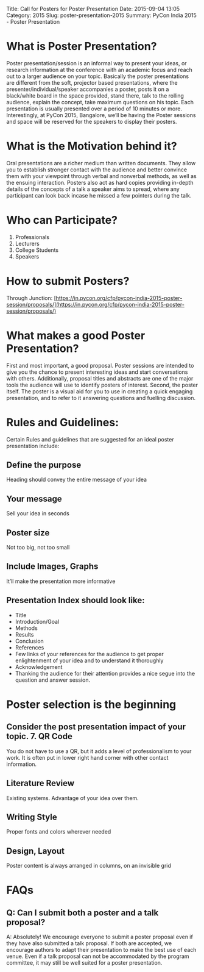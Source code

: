 Title: Call for Posters for Poster Presentation
Date: 2015-09-04 13:05
Category: 2015
Slug: poster-presentation-2015
Summary: PyCon India 2015 - Poster Presentation

# What is Poster Presentation?

Poster presentation/session is an informal way to present your ideas, or research information at the conference with an academic focus and reach out to a larger audience on your topic. Basically the poster presentations are different from the soft, projector based presentations, where the  presenter/individual/speaker accompanies a poster, posts it on a black/white board in the space provided, stand there, talk to the rolling audience, explain the concept, take maximum questions on his topic. Each presentation is usually presented over a period of 10 minutes or more.
Interestingly, at PyCon 2015, Bangalore, we’ll be having the Poster sessions and space will be reserved for the speakers to display their posters.


# What is the Motivation behind it?

Oral presentations are a richer medium than written documents. They allow you to establish stronger contact with the audience and better convince them with your viewpoint through verbal and nonverbal methods, as well as the ensuing interaction. Posters also act as hard copies providing in-depth details of the concepts of a talk a speaker aims to spread, where any participant can look back incase he missed a few pointers during the talk.


# Who can Participate?


1. Professionals
2. Lecturers
3. College Students
4. Speakers


# How to submit Posters?

Through Junction:
[https://in.pycon.org/cfp/pycon-india-2015-poster-session/proposals/](https://in.pycon.org/cfp/pycon-india-2015-poster-session/proposals/)


# What makes a good Poster Presentation?

First and most important, a good proposal. Poster sessions are intended to give you the chance to present interesting ideas and start conversations with others. Additionally, proposal titles and abstracts are one of the major tools the audience will use to identify posters of interest.
Second, the poster itself. The poster is a visual aid for you to use in creating a quick engaging presentation, and to refer to it answering questions and fuelling discussion.


# Rules and Guidelines:

Certain Rules and guidelines that are suggested for an ideal poster presentation include:


## Define the purpose

Heading should convey the entire message of your idea


## Your message

Sell your idea in seconds


## Poster size

Not too big, not too small


## Include Images, Graphs

It’ll make the presentation more informative


## Presentation Index should look like:

- Title
- Introduction/Goal
- Methods
- Results
- Conclusion
- References
- Few links of your references for the audience to get proper enlightenment of your idea and to understand it thoroughly
- Acknowledgement
- Thanking the audience for their attention provides a nice segue into the question and answer session.


# Poster selection is the beginning

Consider the post presentation impact of your topic.
7. QR Code
----------
You do not have to use a QR, but it adds a level of professionalism to your work. It is often put in lower right hand corner with other contact information.


## Literature Review

Existing systems. Advantage of your idea over them.


## Writing Style

Proper fonts and colors wherever needed


## Design, Layout

Poster content is always arranged in columns, on an invisible grid


# FAQs


## Q: Can I submit both a poster and a talk proposal?

A: Absolutely! We encourage everyone to submit a poster proposal even if they have also submitted a talk proposal. If both are accepted, we encourage authors to adapt their presentation to make the best use of each venue. Even if a talk proposal can not be accommodated by the program committee, it may still be well suited for a poster presentation.

